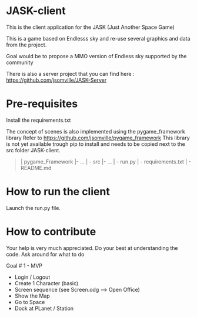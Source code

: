 # JASK-client

This is the client application for the JASK (Just Another Space Game)

This is a game based on Endlesss sky and re-use several graphics and data from the project.

Goal would be to propose a MMO version of Endless sky supported by the community

There is also a server project that you can find here : https://github.com/jsomville/JASK-Server

# Pre-requisites
Install the requirements.txt

The concept of scenes is also implemented using the pygame_framework library 
Refer to https://github.com/jsomville/pygame_framework
This library is not yet available trough pip to install and needs to be copied next to the src folder
JASK-client.
>  | pygame_Framework
>     |- ...
>  | - src
>     |- ...
>  | - run.py
>  | - requirements.txt
>  | - README.md

# How to run the client
Launch the run.py file.

# How to contribute
Your help is very much appreciated.
Do your best at understanding the code.
Ask around for what to do

Goal # 1 - MVP
 - Login / Logout
 - Create 1 Character (basic)
 - Screen sequence (see Screen.odg --> Open Office)
 - Show the Map
 - Go to Space
 - Dock at PLanet / Station

